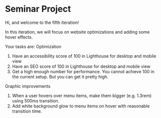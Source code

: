 # Seminar Project

Hi, and welcome to the fifth iteration!

In this iteration, we will focus on website optimizations and adding some hover effects.

Your tasks are:
Optimization
1. Have an accessibility score of 100 in Lighthouse for desktop and mobile view
2. Have an SEO score of 100 in Lighthouse for desktop and mobile view
3. Get a high enough number for performance. You cannot achieve 100 in the current setup. But you can get it pretty high.

Graphic improvements
1. When a user hovers over menu items, make them bigger (e.g. 1.3rem) using 500ms transition.
2. Add white background glow to menu items on hover with reasonable transition time.